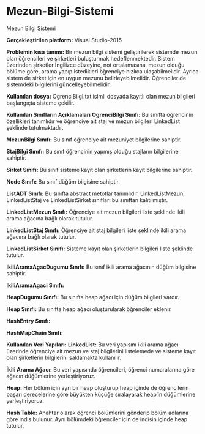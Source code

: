 # Mezun-Bilgi-Sistemi
Mezun Bilgi Sistemi

**Gerçekleştirilen platform:** Visual Studio-2015 


**Problemin kısa tanımı:** Bir mezun bilgi sistemi geliştirilerek sistemde mezun olan öğrencileri ve şirketleri buluşturmak hedeflenmektedir. Sistem üzerinden şirketler İngilizce düzeyine, not ortalamasına, mezun olduğu bölüme göre, arama yapıp istedikleri öğrenciye hızlıca ulaşabilmelidir. Ayrıca sistem de şirket için en uygun mezunu belirleyebilmelidir. Öğrenciler de sistemdeki bilgilerini güncelleyebilmelidir.

**Kullanılan dosya:** OgrenciBilgi.txt isimli dosyada kayıtlı olan mezun bilgileri başlangıçta sisteme çekilir.

**Kullanılan Sınıfların Açıklamaları**
**OgrenciBilgi Sınıfı:** Bu sınıfta öğrencinin özellikleri tanımlıdır ve öğrenciye ait staj ve mezun bilgileri LinkedList şeklinde tutulmaktadır.

**MezunBilgi Sınıfı:** Bu sınıf öğrenciye ait mezuniyet bilgilerine sahiptir.

**StajBilgi Sınıfı:** Bu sınıf öğrencinin yapmış olduğu stajların bilgilerine sahiptir.

**Sirket Sınıfı:** Bu sınıf sisteme kayıt olan şirketlerin kayıt bilgilerine sahiptir.

**Node Sınıfı:** Bu sınıf düğüm bilgisine sahiptir.

**ListADT Sınıfı:** Bu sınıfta abstract metotlar tanımlıdır. LinkedListMezun, LinkedListStaj ve LinkedListSirket sınıfları bu sınıftan kalıtılmıştır.

**LinkedListMezun Sınıfı:** Öğrenciye ait mezun bilgileri liste şeklinde ikili arama ağacına bağlı olarak tutulur.

**LinkedListStaj Sınıfı:** Öğrenciye ait staj bilgileri liste şeklinde ikili arama ağacına bağlı olarak tutulur.

**LinkedListSirket Sınıfı:** Sisteme kayıt olan şirketlerin bilgileri liste şeklinde tutulur.

**IkiliAramaAgacDugumu Sınıfı:** Bu sınıf ikili arama ağacının düğüm bilgisine sahiptir.

**IkiliAramaAgaci Sınıfı:**

**HeapDugumu Sınıfı:** Bu sınıfta heap ağacı için düğüm bilgileri vardır.

**Heap Sınıfı:** Bu sınıfta heap ağacı oluşturularak öğrenciler eklenir.

**HashEntry Sınıfı:**

**HashMapChain Sınıfı:**

**Kullanılan Veri Yapıları:**
**LinkedList:** Bu veri yapısını ikili arama ağacı üzerinde öğrenciye ait mezun ve staj bilgilerini listelemede ve sisteme kayıt olan şirketlerin bilgilerini saklamakta kullanılır.

**İkili Arama Ağacı:** Bu veri yapısında öğrencileri, öğrenci numaralarına göre ağacın düğümlerine yerleştiriyoruz.

**Heap:** Her bölüm için ayrı bir heap oluşturup heap içinde de öğrencilerin başarı derecelerine göre büyükten küçüğe sıralayarak heap’in düğümlerine yerleştiriyoruz.

**Hash Table:** Anahtar olarak öğrenci bölümlerini gönderip bölüm adlarına göre indis bulunur. Aynı bölümdeki öğrenciler için de indisin içinde heap tutulur.
